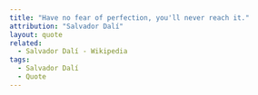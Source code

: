 ```yaml
---
title: "Have no fear of perfection, you'll never reach it."
attribution: "Salvador Dalí"
layout: quote
related:
  - Salvador Dalí - Wikipedia
tags:
  - Salvador Dalí
  - Quote
---
```

